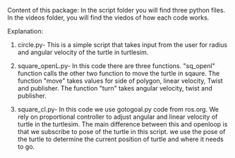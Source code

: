 Content of this package:
In the script folder you will find three python files. In the videos folder, you will find the viedos of how each code works.

Explanation:
1) circle.py-
This is a simple script that takes input from the user for radius and angular velocity of the turtle in turtlesim.

2) square_openL.py-
In this code there are three functions. "sq_openl" function calls the other two function to move the turtle in sqaure. The function "move" takes values for side of polygon, linear velocity, Twist and publisher. The function "turn" takes angular velocity, twist and publisher.

3) square_cl.py-
In this code we use gotogoal.py code from ros.org. We rely on proportional controller to adjust angular and linear velocity of turtle in the turtlesim. The main difference between this and openloop is that we subscribe to pose of the turtle in this script. we use the pose of the turtle to determine the current position of turtle and where it needs to go.
